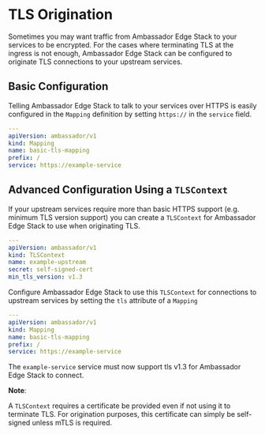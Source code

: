 # TLS Origination

Sometimes you may want traffic from Ambassador Edge Stack to your services to be encrypted. For the cases where terminating TLS at the ingress is not enough, Ambassador Edge Stack can be configured to originate TLS connections to your upstream services.

## Basic Configuration

Telling Ambassador Edge Stack to talk to your services over HTTPS is easily configured in the `Mapping` definition by setting `https://` in the `service` field.

```yaml
---
apiVersion: ambassador/v1
kind: Mapping
name: basic-tls-mapping
prefix: /
service: https://example-service
```

## Advanced Configuration Using a `TLSContext`

If your upstream services require more than basic HTTPS support (e.g. minimum TLS version support) you can create a `TLSContext` for Ambassador Edge Stack to use when originating TLS.

```yaml
---
apiVersion: ambassador/v1
kind: TLSContext
name: example-upstream
secret: self-signed-cert
min_tls_version: v1.3
```

Configure Ambassador Edge Stack to use this `TLSContext` for connections to upstream services by setting the `tls` attribute of a `Mapping`

```yaml
---
apiVersion: ambassador/v1
kind: Mapping
name: basic-tls-mapping
prefix: /
service: https://example-service
```

The `example-service` service must now support tls v1.3 for Ambassador Edge Stack to connect.

**Note**: 

A `TLSContext` requires a certificate be provided even if not using it to terminate TLS. For origination purposes, this certificate can simply be self-signed unless mTLS is required.
